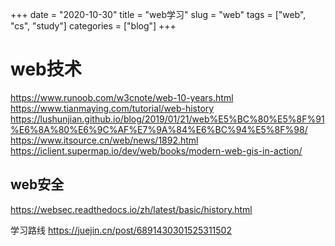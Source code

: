 +++ 
date = "2020-10-30"
title = "web学习"
slug = "web" 
tags = ["web", "cs", "study"]
categories = ["blog"]
+++

# web技术

https://www.runoob.com/w3cnote/web-10-years.html
https://www.tianmaying.com/tutorial/web-history
https://lushunjian.github.io/blog/2019/01/21/web%E5%BC%80%E5%8F%91%E6%8A%80%E6%9C%AF%E7%9A%84%E6%BC%94%E5%8F%98/
https://www.itsource.cn/web/news/1892.html
https://iclient.supermap.io/dev/web/books/modern-web-gis-in-action/

## web安全
https://websec.readthedocs.io/zh/latest/basic/history.html


学习路线
https://juejin.cn/post/6891430301525311502
